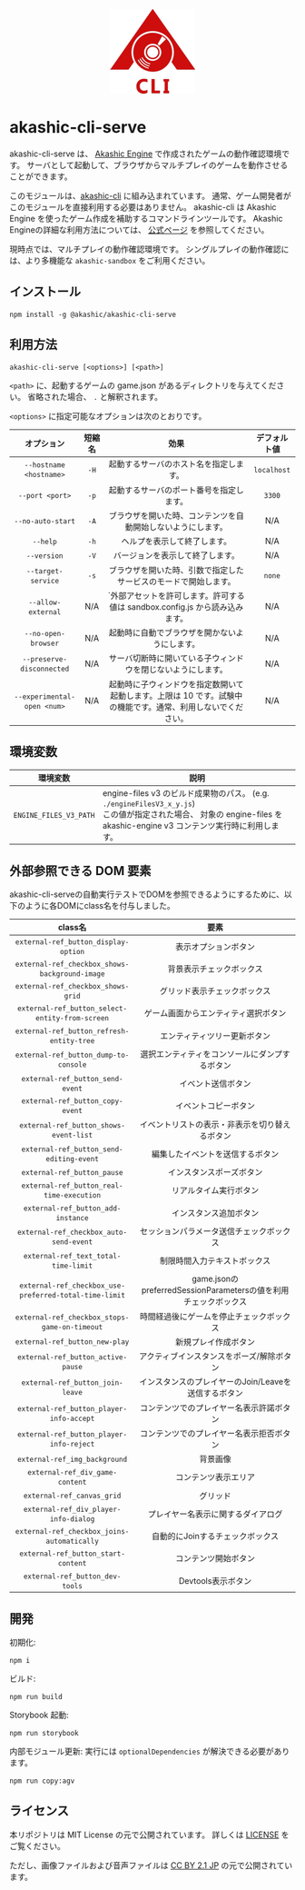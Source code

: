 <p align="center">
  <img src="https://github.com/akashic-games/akashic-cli/blob/master/img/akashic-cli.png"/>
</p>

# akashic-cli-serve

akashic-cli-serve は、 [Akashic Engine][ae] で作成されたゲームの動作確認環境です。
サーバとして起動して、ブラウザからマルチプレイのゲームを動作させることができます。

このモジュールは、[akashic-cli](https://github.com/akashic-games/akashic-cli) に組み込まれています。
通常、ゲーム開発者がこのモジュールを直接利用する必要はありません。
akashic-cli は Akashic Engine を使ったゲーム作成を補助するコマンドラインツールです。
Akashic Engineの詳細な利用方法については、 [公式ページ](https://akashic-games.github.io/) を参照してください。

現時点では、マルチプレイの動作確認環境です。
シングルプレイの動作確認には、より多機能な `akashic-sandbox` をご利用ください。

[ae]: https://akashic-games.github.io/

## インストール

```
npm install -g @akashic/akashic-cli-serve
```

## 利用方法

```
akashic-cli-serve [<options>] [<path>]
```

`<path>` に、起動するゲームの game.json があるディレクトリを与えてください。
省略された場合、 `.` と解釈されます。

`<options>` に指定可能なオプションは次のとおりです。

|オプション|短縮名|効果|デフォルト値|
|:----------:|:---:|:---:|:---:|
|`--hostname <hostname>`|`-H`|起動するサーバのホスト名を指定します。|`localhost`|
|`--port <port>`|`-p`|起動するサーバのポート番号を指定します。|`3300`|
|`--no-auto-start`|`-A`|ブラウザを開いた時、コンテンツを自動開始しないようにします。|N/A|
|`--help`|`-h`|ヘルプを表示して終了します。|N/A|
|`--version`|`-V`|バージョンを表示して終了します。|N/A|
|`--target-service`|`-s`|ブラウザを開いた時、引数で指定したサービスのモードで開始します。|`none`|
|`--allow-external`|N/A|`外部アセットを許可します。許可する値は sandbox.config.js から読み込みます。|N/A|
|`--no-open-browser`|N/A|起動時に自動でブラウザを開かないようにします。|N/A|
|`--preserve-disconnected`|N/A|サーバ切断時に開いている子ウィンドウを閉じないようにします。|N/A|
|`--experimental-open <num>`|N/A|起動時に子ウィンドウを指定数開いて起動します。上限は 10 です。試験中の機能です。通常、利用しないでください。|N/A|

## 環境変数

| 環境変数 | 説明 |
|--------|-----|
| `ENGINE_FILES_V3_PATH` | engine-files v3 のビルド成果物のパス。 (e.g. `./engineFilesV3_x_y.js`) <br> この値が指定された場合、 対象の engine-files を akashic-engine v3 コンテンツ実行時に利用します。 |

## 外部参照できる DOM 要素

akashic-cli-serveの自動実行テストでDOMを参照できるようにするために、以下のように各DOMにclass名を付与しました。

|        class名         |                     要素                     |
| :--------------------: | :------------------------------------------: |
| `external-ref_button_display-option`  | 表示オプションボタン |
| `external-ref_checkbox_shows-background-image` | 背景表示チェックボックス |
| `external-ref_checkbox_shows-grid` | グリッド表示チェックボックス |
| `external-ref_button_select-entity-from-screen` | ゲーム画面からエンティティ選択ボタン |
| `external-ref_button_refresh-entity-tree` | エンティティツリー更新ボタン |
| `external-ref_button_dump-to-console` | 選択エンティティをコンソールにダンプするボタン |
| `external-ref_button_send-event` | イベント送信ボタン |
| `external-ref_button_copy-event` | イベントコピーボタン |
| `external-ref_button_shows-event-list` | イベントリストの表示・非表示を切り替えるボタン |
| `external-ref_button_send-editing-event` | 編集したイベントを送信するボタン |
| `external-ref_button_pause` | インスタンスポーズボタン |
| `external-ref_button_real-time-execution` | リアルタイム実行ボタン |
| `external-ref_button_add-instance` | インスタンス追加ボタン |
| `external-ref_checkbox_auto-send-event` | セッションパラメータ送信チェックボックス |
| `external-ref_text_total-time-limit` | 制限時間入力テキストボックス |
| `external-ref_checkbox_use-preferred-total-time-limit` | game.jsonのpreferredSessionParametersの値を利用チェックボックス |
| `external-ref_checkbox_stops-game-on-timeout` | 時間経過後にゲームを停止チェックボックス |
| `external-ref_button_new-play` | 新規プレイ作成ボタン |
| `external-ref_button_active-pause` | アクティブインスタンスをポーズ/解除ボタン |
| `external-ref_button_join-leave` | インスタンスのプレイヤーのJoin/Leaveを送信するボタン |
| `external-ref_button_player-info-accept` | コンテンツでのプレイヤー名表示許諾ボタン |
| `external-ref_button_player-info-reject` | コンテンツでのプレイヤー名表示拒否ボタン |
| `external-ref_img_background` | 背景画像 |
| `external-ref_div_game-content` | コンテンツ表示エリア |
| `external-ref_canvas_grid` | グリッド |
| `external-ref_div_player-info-dialog` | プレイヤー名表示に関するダイアログ |
| `external-ref_checkbox_joins-automatically` | 自動的にJoinするチェックボックス |
| `external-ref_button_start-content` | コンテンツ開始ボタン |
| `external-ref_button_dev-tools` | Devtools表示ボタン |

## 開発

初期化:

```
npm i
```

ビルド:

```
npm run build
```

Storybook 起動:

```
npm run storybook
```

内部モジュール更新: 実行には `optionalDependencies` が解決できる必要があります。

```
npm run copy:agv
```

## ライセンス

本リポジトリは MIT License の元で公開されています。
詳しくは [LICENSE](https://github.com/akashic-games/akashic-cli/blob/master/LICENSE) をご覧ください。

ただし、画像ファイルおよび音声ファイルは
[CC BY 2.1 JP](https://creativecommons.org/licenses/by/2.1/jp/) の元で公開されています。
